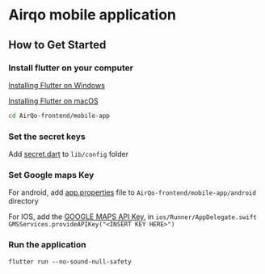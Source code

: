 # Airqo mobile application

## How to Get Started

### **Install flutter on your computer**

[Installing Flutter on Windows](https://flutter.dev/docs/get-started/install/windows)

[Installing Flutter on macOS](https://flutter.dev/docs/get-started/install/macos)

```bash
cd AirQo-frontend/mobile-app
```

### **Set the secret keys**

Add [secret.dart](https://drive.google.com/file/d/1ZAjdw_phpsxBFWpz6e02tDFF4xx411V1/view?usp=sharing) to `lib/config` folder

### **Set Google maps Key**

For android, add [app.properties](https://drive.google.com/file/d/1Bktg3ckv-yO4X8Hu5QqVN7qp9LVqzWJG/view?usp=sharing) file to `AirQo-frontend/mobile-app/android` directory

For IOS, add the [GOOGLE MAPS API Key](https://docs.google.com/document/d/1QawFn5Sfp3eOUODb38dLFsIVrU-erFpJeC7OEbWS_9Q/edit?usp=sharing),  in  `ios/Runner/AppDelegate.swift`
`GMSServices.provideAPIKey("<INSERT KEY HERE>")`

### **Run the application**

   `flutter run --no-sound-null-safety`
